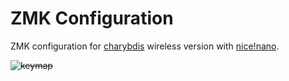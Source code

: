 # ZMK Configuration

ZMK configuration for [charybdis](https://github.com/Bastardkb/Charybdis/tree/main) wireless
version with [nice!nano](https://nicekeyboards.com/nice-nano/).

~~![keymap](keymap-drawer/charybdis.svg)~~

